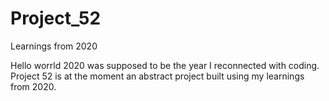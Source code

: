 # Project_52
Learnings from 2020


Hello worrld
2020 was supposed to be the year I reconnected with coding. Project 52 is at the moment an abstract project built using my learnings from 2020.
